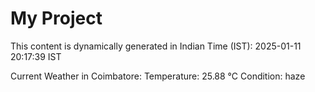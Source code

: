 # My Project

This content is dynamically generated in Indian Time (IST): 2025-01-11 20:17:39 IST


Current Weather in Coimbatore:
Temperature: 25.88 °C
Condition: haze
